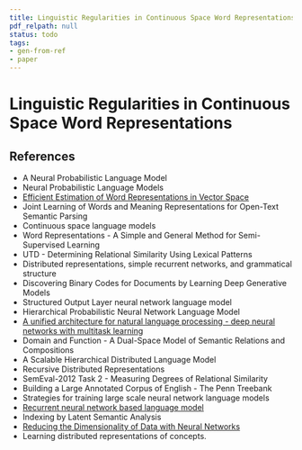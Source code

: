 ```yaml
---
title: Linguistic Regularities in Continuous Space Word Representations
pdf_relpath: null
status: todo
tags:
- gen-from-ref
- paper
---
```


# Linguistic Regularities in Continuous Space Word Representations

## References

- A Neural Probabilistic Language Model
- Neural Probabilistic Language Models
- [Efficient Estimation of Word Representations in Vector Space](./efficient-estimation-of-word-representations-in-vector-space.md)
- Joint Learning of Words and Meaning Representations for Open-Text Semantic Parsing
- Continuous space language models
- Word Representations - A Simple and General Method for Semi-Supervised Learning
- UTD - Determining Relational Similarity Using Lexical Patterns
- Distributed representations, simple recurrent networks, and grammatical structure
- Discovering Binary Codes for Documents by Learning Deep Generative Models
- Structured Output Layer neural network language model
- Hierarchical Probabilistic Neural Network Language Model
- [A unified architecture for natural language processing - deep neural networks with multitask learning](./a-unified-architecture-for-natural-language-processing-deep-neural-networks-with-multitask-learning.md)
- Domain and Function - A Dual-Space Model of Semantic Relations and Compositions
- A Scalable Hierarchical Distributed Language Model
- Recursive Distributed Representations
- SemEval-2012 Task 2 - Measuring Degrees of Relational Similarity
- Building a Large Annotated Corpus of English - The Penn Treebank
- Strategies for training large scale neural network language models
- [Recurrent neural network based language model](./recurrent-neural-network-based-language-model.md)
- Indexing by Latent Semantic Analysis
- [Reducing the Dimensionality of Data with Neural Networks](./reducing-the-dimensionality-of-data-with-neural-networks.md)
- Learning distributed representations of concepts.
